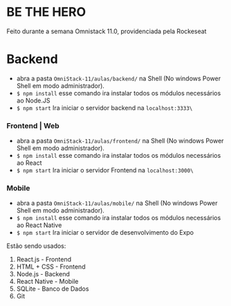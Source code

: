 # BE THE HERO

<p>Feito durante a semana Omnistack 11.0, providenciada pela Rockeseat</p>

<h1>Backend </h1>

- abra a pasta `OmniStack-11/aulas/backend/` na Shell (No windows Power Shell em modo administrador). 
- `$ npm install` esse comando ira instalar todos os módulos necessários ao Node.JS
-  `$ npm start` Ira iniciar o servidor backend na `localhost:3333\` 

### Frontend | Web

- abra a pasta `OmniStack-11/aulas/frontend/` na Shell (No windows Power Shell em modo administrador). 
- `$ npm install` esse comando ira instalar todos os módulos necessários ao React
-  `$ npm start` Ira iniciar o servidor Frontend na `localhost:3000\` 

### Mobile 

- abra a pasta `OmniStack-11/aulas/mobile/` na Shell (No windows Power Shell em modo administrador). 
- `$ npm install` esse comando ira instalar todos os módulos necessários ao React Native
-  `$ npm start` Ira iniciar o servidor  de desenvolvimento do Expo 

<p>Estão sendo usados:</p>
<ol>
  <li>React.js - Frontend </li>
  <li>HTML + CSS - Frontend</li>
  <li>Node.js - Backend</li>
  <li>React Native - Mobile</li>
  <li>SQLite - Banco de Dados</li>
  <li>Git</li>
</ol>
